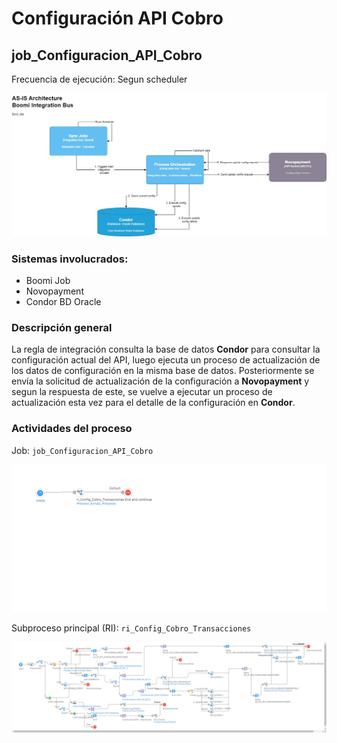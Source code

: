 # Configuración API Cobro

## job_Configuracion_API_Cobro

Frecuencia de ejecución: Segun scheduler

![Config Api Cobro](assets/ConfigApiCobro.jpg)

### Sistemas involucrados: 

- Boomi Job
- Novopayment
- Condor BD Oracle

### Descripción general

La regla de integración consulta la base de datos **Condor** para consultar la configuración actual del API, luego ejecuta un proceso de actualización de los datos de configuración en la misma base de datos. Posteriormente se envía la solicitud de actualización de la configuración a **Novopayment** y segun la respuesta de este, se vuelve a ejecutar un proceso de actualización esta vez para el detalle de la configuración en **Condor**.

### Actividades del proceso

Job: `job_Configuracion_API_Cobro`

![job_Configuracion_API_Cobro](assets/job_Configuracion_API_Cobro.png)

Subproceso principal (RI): `ri_Config_Cobro_Transacciones`

![ri_Config_Cobro_Transacciones](assets/ri_Config_Cobro_Transacciones.png)